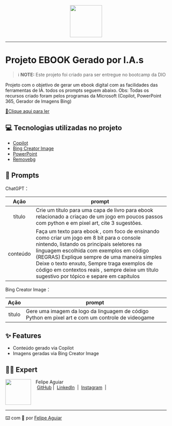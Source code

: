 <p align="center">
    <img width="100" src=".github/assets/banner.png">
</p>

-------

# Projeto EBOOK Gerado por I.A.s


 > ℹ️ **NOTE:** Este projeto foi criado para ser entregue no bootcamp da DIO

Projeto com o objetivo de gerar um ebook digital com as facilidades das ferramentas de IA. todos os prompts
seguem abaixo.
Obs: Todas os recursos criado foram pelos programas da Microsoft (Copilot, PowerPoint 365, Gerador de Imagens Bing)

<a href="https://github.com/RobyKy/criando-ebook-com-IA/blob/main/output/Projeto%20EBOOK.pdf" title="View PDF now"> 📕Clique aqui para ler</a>

## 💻 Tecnologias utilizadas no projeto

- [Copilot](https://copilot.microsoft.com/) 
- [Bing Creator Image](https://www.bing.com/images/create)
- [PowerPoint](https://www.microsoft.com/en/microsoft-365/powerpoint)
- [Removebg](https://www.remove.bg/pt-br/upload)

## 🧠 Prompts


ChatGPT：

|   Ação   | prompt                                                                                                                                                                                                                                                                         |
| :------: | ------------------------------------------------------------------------------------------------------------------------------------------------------------------------------------------------------------------------------------------------------------------------------ |
|  título  | Crie um título para uma capa de livro para ebook relacionado a criaçao de um jogo em poucos passos com python e em pixel art, cite 3 sugestões.                                                        |
| conteúdo | Faça um texto para ebook , com foco de ensinando como criar um jogo em 8 bit para o console nintendo, listando os principais seletores na linguagem escolhida com exemplos em código {REGRAS} Explique sempre de uma maneira simples Deixe o texto enxuto, Sempre traga exemplos de código em contextos reais , sempre deixe um título sugestivo por tópico e separe em capítulos |


Bing Creator Image：

|  Ação  | prompt                                                                                 |
| :----: | -------------------------------------------------------------------------------------- |
| título | Gere uma imagem da logo da linguagem de código Python em pixel art e com um controle de videogame |

## ✨ Features

- Conteúdo gerado via Copilot
- Imagens geradas via Bing Creator Image

## 👨‍💻 Expert

<p>
    <img 
      align=left 
      margin=10 
      width=80 
      src="https://avatars.githubusercontent.com/u/37452836?v=4"
    />
    <p>&nbsp&nbsp&nbspFelipe Aguiar<br>
    &nbsp&nbsp&nbsp
    <a href="https://github.com/felipeAguiarCode">
    GitHub</a>&nbsp;|&nbsp;
    <a href="www.linkedin.com/in/
felipe-exe">LinkedIn</a>
&nbsp;|&nbsp;
    <a href="https://www.instagram.com/felipeaguiar.exe/">
    Instagram</a>
&nbsp;|&nbsp;</p>
</p>
<br/><br/>
<p>

---

⌨️ com 💜 por [Felipe Aguiar](https://github.com/felipeAguiarCode)
